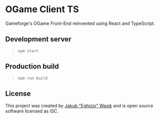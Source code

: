 # OGame Client TS

Gameforge's OGame Front-End reinvented using React and TypeScript.



## Development server
>`npm start`
## Production build
>`npm run build`

## License
This project was created by [Jakub "Eghizio" Wąsik](https://github.com/Eghizio) and is open source software licensed as ISC.

